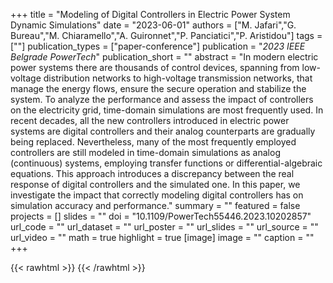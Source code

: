 +++
title = "Modeling of Digital Controllers in Electric Power System Dynamic Simulations"
date = "2023-06-01"
authors = ["M. Jafari","G. Bureau","M. Chiaramello","A. Guironnet","P. Panciatici","P. Aristidou"]
tags = [""]
publication_types = ["paper-conference"]
publication = "_2023 IEEE Belgrade PowerTech_"
publication_short = ""
abstract = "In modern electric power systems there are thousands of control devices, spanning from low-voltage distribution networks to high-voltage transmission networks, that manage the energy flows, ensure the secure operation and stabilize the system. To analyze the performance and assess the impact of controllers on the electricity grid, time-domain simulations are most frequently used. In recent decades, all the new controllers introduced in electric power systems are digital controllers and their analog counterparts are gradually being replaced. Nevertheless, many of the most frequently employed controllers are still modeled in time-domain simulations as analog (continuous) systems, employing transfer functions or differential-algebraic equations. This approach introduces a discrepancy between the real response of digital controllers and the simulated one. In this paper, we investigate the impact that correctly modeling digital controllers has on simulation accuracy and performance."
summary = ""
featured = false
projects = []
slides = ""
doi = "10.1109/PowerTech55446.2023.10202857"
url_code = ""
url_dataset = ""
url_poster = ""
url_slides = ""
url_source = ""
url_video = ""
math = true
highlight = true
[image]
image = ""
caption = ""
+++

{{< rawhtml >}}
<a href="https://plu.mx/plum/a/?doi=10.1109/PowerTech55446.2023.10202857" class="plumx-details"></a>
{{< /rawhtml >}}
